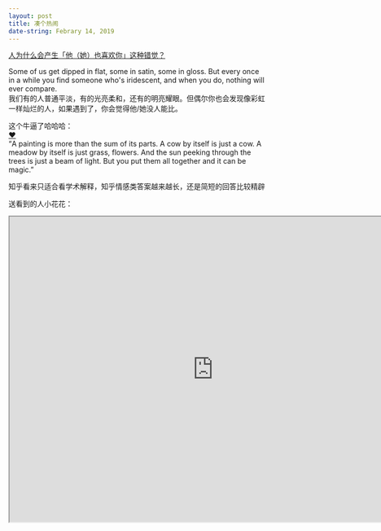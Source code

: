 ```yaml
---
layout: post
title: 凑个热闹
date-string: Febrary 14, 2019
---
```



<a href="https://www.zhihu.com/question/28391909">人为什么会产生「他（她）也喜欢你」这种错觉？</a><br>

Some of us get dipped in flat, some in satin, some in gloss. But every once in a while you find someone who's iridescent, and when you do, nothing will ever compare.<br>
我们有的人普通平淡，有的光亮柔和，还有的明亮耀眼。但偶尔你也会发现像彩虹一样灿烂的人，如果遇到了，你会觉得他/她没人能比。</br>

这个牛逼了哈哈哈：<br>
<a href="https://www.zhihu.com/question/283384051/answer/448778221">❤</a><br>
“A painting is more than the sum of its parts. A cow by itself
is just a cow. A meadow by itself is just grass, flowers. And the sun peeking
through the trees is just a beam of light. But you put them all together and it
can be magic.”<br>

知乎看来只适合看学术解释，知乎情感类答案越来越长，还是简短的回答比较精辟

送看到的人小花花：<br>

<iframe src="https://www.desmos.com/calculator/nt8keynzbx" height="600" width="800"></iframe><br>
